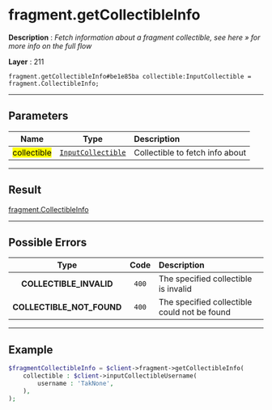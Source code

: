# fragment.getCollectibleInfo

**Description** : *Fetch information about a fragment collectible, see here &raquo; for more info on the full flow*

**Layer** : 211

```tl
fragment.getCollectibleInfo#be1e85ba collectible:InputCollectible = fragment.CollectibleInfo;
```

---

## Parameters

| Name | Type | Description |
| :---: | :---: | :--- |
| <mark>collectible</mark> | [`InputCollectible`](type/InputCollectible) | Collectible to fetch info about |

---

## Result

[fragment.CollectibleInfo](type/fragment.CollectibleInfo)

---

## Possible Errors

| Type | Code | Description |
| :---: | :---: | :--- |
| **COLLECTIBLE_INVALID** | `400` | The specified collectible is invalid |
| **COLLECTIBLE_NOT_FOUND** | `400` | The specified collectible could not be found |

---

## Example

```php
$fragmentCollectibleInfo = $client->fragment->getCollectibleInfo(
	collectible : $client->inputCollectibleUsername(
		username : 'TakNone',
	),
);
```